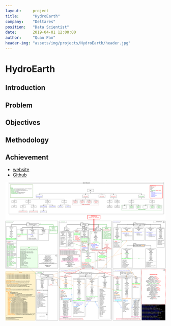 ```yaml
---
layout:     project
title:      "HydroEarth"
company:    "Deltares"
position:   "Data Scientist"
date:       2019-04-01 12:00:00
author:     "Quan Pan"
header-img: "assets/img/projects/HydroEarth/header.jpg"
---
```


# [](#header-1)HydroEarth

## Introduction

## Problem

## Objectives

## Methodology

## Achievement

- [website](https://hydro-earth.netlify.app/#/)
- [Github](https://github.com/openearth/hydro-earth)

![](/assets/img/projects/HydroEarth/architecture.png)

